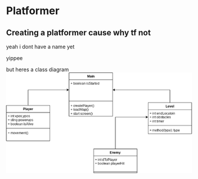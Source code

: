 # Platformer

## Creating a platformer cause why tf not
yeah i dont have a name yet

yippee

but heres a class diagram
![ClassDiagram](https://github.com/CormacStone/Platformer/blob/main/images/ClassDiagram.drawio.png)
